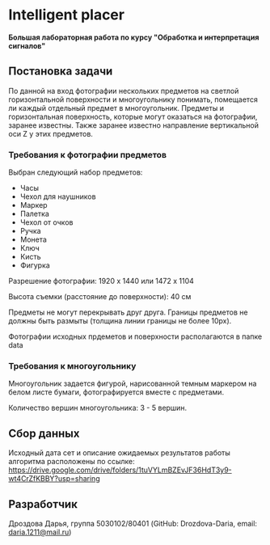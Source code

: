 # Intelligent placer #

**Большая лабораторная работа по курсу "Обработка и интерпретация сигналов"**

## Постановка задачи ##

По данной на вход фотографии нескольких предметов на светлой горизонтальной поверхности и многоугольнику понимать, помещается ли каждый отдельный предмет в многоугольник. Предметы и горизонтальная поверхность, которые могут оказаться на фотографии, заранее известны. Также заранее известно направление вертикальной оси Z у этих предметов.

### Требования к фотографии предметов ###

Выбран следующий набор предметов:

+ Часы
+ Чехол для наушников
+ Маркер
+ Палетка
+ Чехол от очков
+ Ручка
+ Монета
+ Ключ
+ Кисть
+ Фигурка

Разрешение фотографии: 1920 х 1440 или 1472 х 1104

Высота съемки (расстояние до поверхности): 40 см

Предметы не могут перекрывать друг друга. Границы предметов не должны быть размыты (толщина линии границы не более 10px).

Фотографии исходных прдеметов и поверхности располагаются в папке data

### Требования к многоугольнику ###

Многоугольник задается фигурой, нарисованной темным маркером на белом листе бумаги, фотографируется вместе с предметами. 

Количество вершин многоугольника: 3 - 5 вершин.

## Сбор данных ##

Исходный дата сет и описание ожидаемых результатов работы алгоритма расположены по ссылке: https://drive.google.com/drive/folders/1tuVYLmBZEvJF36HdT3y9-wt4CrZfKBBY?usp=sharing

## Разработчик ##

Дроздова Дарья, группа 5030102/80401 (GitHub: Drozdova-Daria, email: daria.1211@mail.ru)
